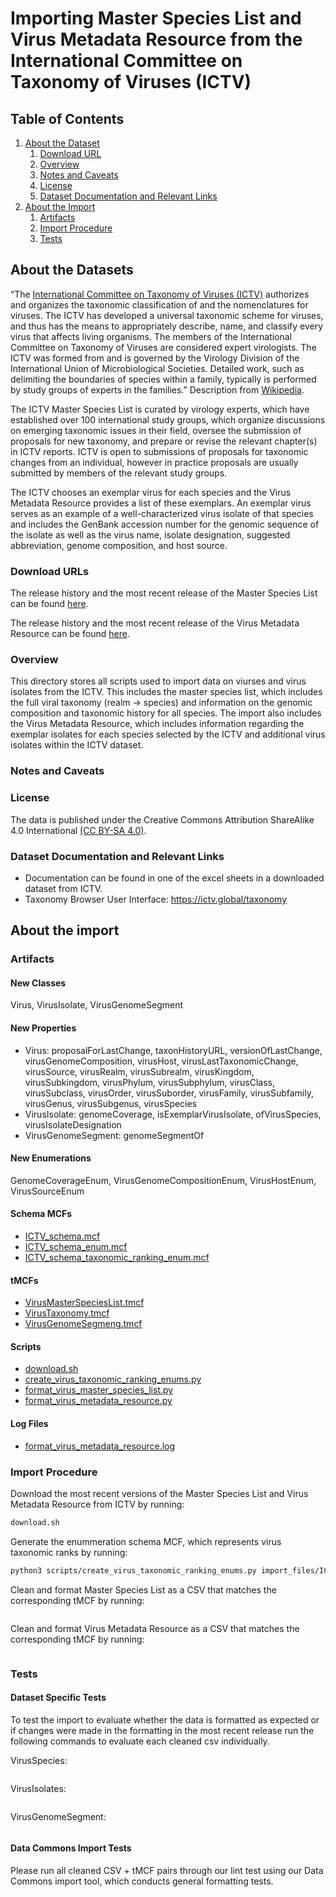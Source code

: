
# Importing Master Species List and Virus Metadata Resource from the International Committee on Taxonomy of Viruses (ICTV)

## Table of Contents

1. [About the Dataset](#about-the-dataset)
    1. [Download URL](#download-urls)
    2. [Overview](#overview)
    3. [Notes and Caveats](#notes-and-caveats)
    4. [License](#license)
    5. [Dataset Documentation and Relevant Links](#dataset-documentation-and-relevant-links)
2. [About the Import](#about-the-import)
    1. [Artifacts](#artifacts)
    2. [Import Procedure](#import-procedure)
    3. [Tests](#tests)


## About the Datasets
“The [International Committee on Taxonomy of Viruses (ICTV)](https://ictv.global/) authorizes and organizes the taxonomic classification of and the nomenclatures for viruses. The ICTV has developed a universal taxonomic scheme for viruses, and thus has the means to appropriately describe, name, and classify every virus that affects living organisms. The members of the International Committee on Taxonomy of Viruses are considered expert virologists. The ICTV was formed from and is governed by the Virology Division of the International Union of Microbiological Societies. Detailed work, such as delimiting the boundaries of species within a family, typically is performed by study groups of experts in the families.” Description from [Wikipedia](https://en.wikipedia.org/wiki/International_Committee_on_Taxonomy_of_Viruses).

The ICTV Master Species List is curated by virology experts, which have established over 100 international study groups, which organize discussions on emerging taxonomic issues in their field, oversee the submission of proposals for new taxonomy, and prepare or revise the relevant chapter(s) in ICTV reports. ICTV is open to submissions of proposals for taxonomic changes from an individual, however in practice proposals are usually submitted by members of the relevant study groups.

The ICTV chooses an exemplar virus for each species and the Virus Metadata Resource provides a list of these exemplars. An exemplar virus serves as an example of a well-characterized virus isolate of that species and includes the GenBank accession number for the genomic sequence of the isolate as well as the virus name, isolate designation, suggested abbreviation, genome composition, and host source.

### Download URLs

The release history and the most recent release of the Master Species List can be found [here](https://ictv.global/msl).

The release history and the most recent release of the Virus Metadata Resource can be found [here](https://ictv.global/vmr).


### Overview

This directory stores all scripts used to import data on viurses and virus isolates from the ICTV. This includes the master species list, which includes the full viral taxonomy (realm -> species) and information on the genomic composition and taxonomic history for all species. The import also includes the Virus Metadata Resource, which includes information regarding the exemplar isolates for each species selected by the ICTV and additional virus isolates within the ICTV dataset.


### Notes and Caveats



### License

The data is published under the Creative Commons Attribution ShareAlike 4.0 International [(CC BY-SA 4.0)](https://creativecommons.org/licenses/by-sa/4.0/).
 
### Dataset Documentation and Relevant Links

- Documentation can be found in one of the excel sheets in a downloaded dataset from ICTV.
- Taxonomy Browser User Interface: https://ictv.global/taxonomy

## About the import

### Artifacts

#### New Classes

Virus, VirusIsolate, VirusGenomeSegment

#### New Properties

- Virus: proposalForLastChange, taxonHistoryURL, versionOfLastChange, virusGenomeComposition, virusHost, virusLastTaxonomicChange, virusSource, virusRealm, virusSubrealm, virusKingdom, virusSubkingdom, virusPhylum, virusSubphylum, virusClass, virusSubclass, virusOrder, virusSuborder, virusFamily, virusSubfamily, virusGenus, virusSubgenus, virusSpecies
- VirusIsolate: genomeCoverage, isExemplarVirusIsolate, ofVirusSpecies, virusIsolateDesignation
- VirusGenomeSegment: genomeSegmentOf

#### New Enumerations

GenomeCoverageEnum, VirusGenomeCompositionEnum, VirusHostEnum, VirusSourceEnum

#### Schema MCFs

- [ICTV_schema.mcf](https://github.com/datacommonsorg/schema/blob/main/biomedical_schema/ICTV_schema.mcf)
- [ICTV_schema_enum.mcf](https://github.com/datacommonsorg/schema/blob/main/biomedical_schema/ICTV_schema_enum.mcf)
- [ICTV_schema_taxonomic_ranking_enum.mcf](https://github.com/datacommonsorg/schema/blob/main/biomedical_schema/ICTV_schema_taxonomic_ranking_enum.mcf)

#### tMCFs

- [VirusMasterSpeciesList.tmcf](https://github.com/datacommonsorg/data/new/master/scripts/biomedical/ICTV_Taxonomy/tMCFs/VirusMasterSpeciesList.tmcf)
- [VirusTaxonomy.tmcf](https://github.com/datacommonsorg/data/new/master/scripts/biomedical/ICTV_Taxonomy/tMCFs/VirusTaxonomy.tmcf)
- [VirusGenomeSegmeng.tmcf](https://github.com/datacommonsorg/data/new/master/scripts/biomedical/ICTV_Taxonomy/tMCFs/VirusGenomeSegment.tmcf)

#### Scripts 

- [download.sh](https://github.com/datacommonsorg/data/new/master/scripts/biomedical/ICTV_Taxonomy/scripts/download.sh)
- [create_virus_taxonomic_ranking_enums.py](https://github.com/datacommonsorg/data/new/master/scripts/biomedical/ICTV_Taxonomy/scripts/create_virus_taxonomic_ranking_enums.py)
- [format_virus_master_species_list.py](https://github.com/datacommonsorg/data/new/master/scripts/biomedical/ICTV_Taxonomy/scripts/format_virus_master_species_list.py)
- [format_virus_metadata_resource.py](https://github.com/datacommonsorg/data/new/master/scripts/biomedical/ICTV_Taxonomy/scripts/format_virus_metadata_resource.py)

#### Log Files

- [format_virus_metadata_resource.log](https://github.com/datacommonsorg/data/new/master/scripts/biomedical/ICTV_Taxonomy/format_virus_metadata_resource.log)

### Import Procedure

Download the most recent versions of the Master Species List and Virus Metadata Resource from ICTV by running:

```bash
download.sh
```

Generate the enummeration schema MCF, which represents virus taxonomic ranks by running:

```bash
python3 scripts/create_virus_taxonomic_ranking_enums.py import_files/ICTV_Master_Species_List_2021_v3.xlsx ICTV_schema_taxonomic_ranking_enum.mcf
```

Clean and format Master Species List as a CSV that matches the corresponding tMCF by running:

```bash
```

Clean and format Virus Metadata Resource as a CSV that matches the corresponding tMCF by running:

```bash
```

### Tests

#### Dataset Specific Tests

To test the import to evaluate whether the data is formatted as expected or if changes were made in the formatting in the most recent release run the following commands to evaluate each cleaned csv individually.

VirusSpecies:
```bash
```

VirusIsolates:
```bash
```

VirusGenomeSegment:
```bash
```

#### Data Commons Import Tests

Please run all cleaned CSV + tMCF pairs through our lint test using our Data Commons import tool, which conducts general formatting tests.
